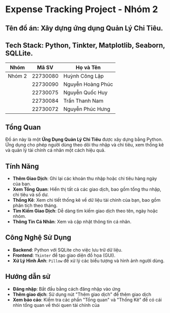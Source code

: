 # Expense Tracking Project - Nhóm 2

## Tên đồ án: Xây dựng ứng dụng Quản Lý Chi Tiêu.

## Tech Stack: Python, Tinkter, Matplotlib, Seaborn, SQLLite.
| Nhóm   | Mã SV   | Họ và Tên        |
|--------|---------|------------------|
| Nhóm 2 | 22730080 | Huỳnh Công Lập   |
|        | 22730090 | Nguyễn Hoàng Phúc|
|        | 22730075 | Nguyễn Quốc Huy  |
|        | 22730084 | Trần Thanh Nam   |
|        | 22730072 | Nguyễn Phúc Hưng |

## Tổng Quan
Đồ án này là một **Ứng Dụng Quản Lý Chi Tiêu** được xây dựng bằng Python. Ứng dụng cho phép người dùng theo dõi thu nhập và chi tiêu, xem thống kê và quản lý tài chính cá nhân một cách hiệu quả.

## Tính Năng
- **Thêm Giao Dịch**: Ghi lại các khoản thu nhập hoặc chi tiêu hàng ngày của bạn.
- **Xem Tổng Quan**: Hiển thị tất cả các giao dịch, bao gồm tổng thu nhập, chi tiêu và số dư.
- **Thống Kê**: Xem chi tiết thống kê về dữ liệu tài chính của bạn, bao gồm phân tích theo tháng.
- **Tìm Kiếm Giao Dịch**: Dễ dàng tìm kiếm giao dịch theo tên, ngày hoặc nhóm.
- **Thông Tin Cá Nhân**: Xem và cập nhật thông tin cá nhân.

## Công Nghệ Sử Dụng
- **Backend**: Python với SQLite cho việc lưu trữ dữ liệu.
- **Frontend**: `Tkinter` để tạo giao diện đồ họa (GUI).
- **Xử Lý Hình Ảnh**: `Pillow` để xử lý các biểu tượng và hình ảnh người dùng.

## Hướng dẫn sử 
- **Đăng nhập**: Bắt đầu bằng cách đăng nhập vào ứng 
- **Thêm giao dịch**: Sử dụng nút "Thêm giao dịch" để thêm giao dịch 
- **Xem báo cáo**: Kiểm tra các phần "Tổng quan" và "Thống Kê" để có cái nhìn tổng quan về thói quen tài chính của 


